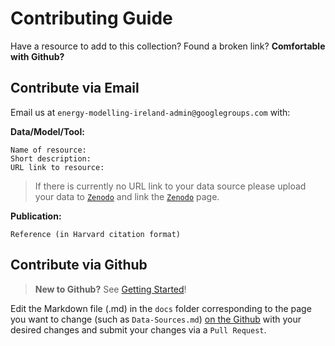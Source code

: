 # Contributing Guide

Have a resource to add to this collection? Found a broken link? **Comfortable with Github?** 

## Contribute via Email

Email us at `energy-modelling-ireland-admin@googlegroups.com` with:

**Data/Model/Tool:**
```
Name of resource:  
Short description:  
URL link to resource:  
```

> If there is currently no URL link to your data source please upload your data to [`Zenodo`](https://zenodo.org) and link the [`Zenodo`](https://zenodo.org) page.

**Publication:**
```
Reference (in Harvard citation format)
```

## Contribute via Github

> **New to Github?** See [Getting Started](Getting-Started.md)!

Edit the Markdown file (.md) in the `docs` folder corresponding to the page you want to change (such as `Data-Sources.md`) [on the Github](https://github.com/energy-modelling-ireland/ireland-energy-wiki) with your desired changes and submit your changes via a `Pull Request`.
